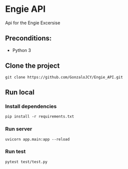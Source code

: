 # Engie API

Api for the Engie Excersise

## Preconditions:

- Python 3

## Clone the project

```
git clone https://github.com/GonzaloJCY/Engie_API.git
```

## Run local

### Install dependencies

```
pip install -r requirements.txt
```

### Run server

```
uvicorn app.main:app --reload
```

### Run test

```
pytest test/test.py
```
